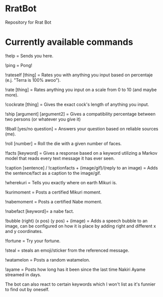# RratBot
Repository for Rrat Bot

# Currently available commands
!help = Sends you here.

!ping = Pong!

!rateself [thing] = Rates you with anything you input based on percentaje (e.j. "Terra is 100% awoo").

!rate [thing] = Rates anything you input on a scale from 0 to 10 (and maybe more).

!cockrate [thing] = Gives the exact cock's length of anything you input.

!ship [argument] [argument2] = Gives a compatibility percentage between two persons (or whatever you give it)

!8ball [yes/no question] = Answers your question based on reliable sources (me).

!roll [number] = Roll the die with a given number of faces.

!facts [keyword] = Gives a response based on a keyword utilizing a Markov model that reads every text
message it has ever seen.

!caption [sentence] / !captionfacts + (image/gif)/(reply to an image) = Adds the sentence/fact as a caption to the image/gif.

!wherekuri = Tells you exactly where on earth Mikuri is.

!kurimoment = Posts a certified Mikuri moment.

!nabemoment = Posts a certified Nabe moment.

!nabefact [keyword]= a nabe fact.

!bubble (right) (x pos) (y pos) + (image) = Adds a speech bubble to an image, can be configured on how it is place by adding right and different x and y coordinates.

!fortune = Try your fortune.

!steal = steals an emoji/sticker from the referenced message.

!watamelon = Posts a random watamelon.

!ayame = Posts how long has it been since the last time Nakiri Ayame streamed in days.

The bot can also react to certain keywords which I won't list as it's funnier to find out by oneself.
